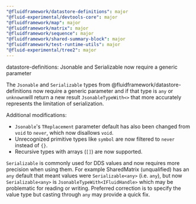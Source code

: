 ```yaml
---
"@fluidframework/datastore-definitions": major
"@fluid-experimental/devtools-core": major
"@fluidframework/map": major
"@fluidframework/matrix": major
"@fluidframework/sequence": major
"@fluidframework/shared-summary-block": major
"@fluidframework/test-runtime-utils": major
"@fluid-experimental/tree2": major
---
```


datastore-definitions: Jsonable and Serializable now require a generic parameter

The `Jsonable` and `Serializable` types from @fluidframework/datastore-definitions now require a generic parameter and
if that type is `any` or `unknown`will return a new result `JsonableTypeWith<>` that more accurately represents the
limitation of serialization.

Additional modifications:

-   `Jsonable`'s `TReplacement` parameter default has also been changed from `void` to `never`, which now disallows
    `void`.
-   Unrecognized primitive types like `symbol` are now filtered to `never` instead of `{}`.
-   Recursive types with arrays (`[]`) are now supported.

`Serializable` is commonly used for DDS values and now requires more precision when using them. For example SharedMatrix
(unqualified) has an `any` default that meant values were `Serializable<any>` (i.e. `any`), but now `Serializable<any>`
is `JsonableTypeWith<IFluidHandle>` which may be problematic for reading or writing. Preferred correction is to specify
the value type but casting through `any` may provide a quick fix.
